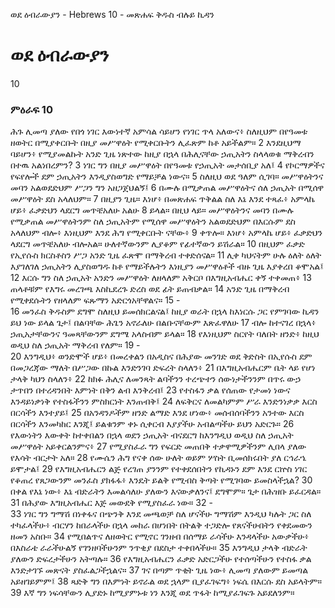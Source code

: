 ﻿
ወደ ዕብራውያን - Hebrews 10 - መጽሐፍ ቅዱስ ብሉይ ኪዳን
# ወደ ዕብራውያን
10
### ምዕራፍ 10
 ሕጉ ሊመጣ ያለው የበጎ ነገር እውነተኛ አምሳል ሳይሆን የነገር ጥላ አለውና፥ ስለዚህም በየዓመቱ ዘወትር በሚያቀርቡት በዚያ መሥዋዕት የሚቀርቡትን ሊፈጽም ከቶ አይችልም።
2  እንደዚህማ ባይሆን፥ የሚያመልኩት አንድ ጊዜ ነጽተው ከዚያ በኋላ በሕሊናቸው ኃጢአትን ስላላወቁ ማቅረብን በተዉ አልነበረምን?
3  ነገር ግን በዚያ መሥዋዕት በየዓመቱ የኃጢአት መታሰቢያ አለ፤
4  የኮርማዎችና የፍየሎች ደም ኃጢአትን እንዲያስወግድ የማይቻል ነውና።
5  ስለዚህ ወደ ዓለም ሲገባ። መሥዋዕትንና መባን አልወደድህም ሥጋን ግን አዘጋጀህልኝ፤
6  በሙሉ በሚቃጠል መሥዋዕትና ሰለ ኃጢአት በሚሰዋ መሥዋዕት ደስ አላለህም።
7  በዚያን ጊዜ። እነሆ፥ በመጽሐፍ ጥቅልል ስለ እኔ እንደ ተጻፈ፥ አምላኬ ሆይ፥ ፈቃድህን ላደርግ መጥቼአለሁ አልሁ
8  ይላል። በዚህ ላይ። መሥዋዕትንና መባን በሙሉ የሚቃጠል መሥዋዕትንም ስለ ኃጢአትም የሚሰዋ መሥዋዕትን አልወደድህም በእርሱም ደስ አላለህም ብሎ፥ እነዚህም እንደ ሕግ የሚቀርቡት ናቸው፥
9  ቀጥሎ። እነሆ፥ አምላኬ ሆይ፥ ፈቃድህን ላደርግ መጥቼአለሁ ብሎአል። ሁለተኛውንም ሊያቆም የፊተኛውን ይሽራል።
10  በዚህም ፈቃድ የኢየሱስ ክርስቶስን ሥጋ አንድ ጊዜ ፈጽሞ በማቅረብ ተቀድሰናል።
11  ሊቀ ካህናትም ሁሉ ዕለት ዕለት እያገለገለ ኃጢአትን ሊያስወግዱ ከቶ የማይችሉትን እነዚያን መሥዋዕቶች ብዙ ጊዜ እያቀረበ ቆሞአል፤
12  እርሱ ግን ስለ ኃጢአት አንድን መሥዋዕት ለዘላለም አቅርቦ በእግዚአብሔር ቀኝ ተቀመጠ፥
13  ጠላቶቹም የእግሩ መረገጫ እስኪደረጉ ድረስ ወደ ፊት ይጠብቃል።
14  አንድ ጊዜ በማቅረብ የሚቀደሱትን የዘላለም ፍጹማን አድርጎአቸዋልና።
15 -  
16  መንፈስ ቅዱስም ደግሞ ስለዚህ ይመሰክርልናል፤ ከዚያ ወራት በኋላ ከእነርሱ ጋር የምገባው ኪዳን ይህ ነው ይላል ጌታ፤ በልባቸው ሕጌን አኖራለሁ በልቡናቸውም እጽፈዋለሁ
17  ብሎ ከተናገረ በኋላ፥ ኃጢአታቸውንና ዓመጻቸውንም ደግሜ አላስብም ይላል።
18  የእነዚህም ስርየት ባለበት ዘንድ፥ ከዚህ ወዲህ ስለ ኃጢአት ማቅረብ የለም።
19 -  
20  እንግዲህ፥ ወንድሞች ሆይ፥ በመረቀልን በአዲስና በሕያው መንገድ ወደ ቅድስት በኢየሱስ ደም በመጋረጃው ማለት በሥጋው በኩል እንድንገባ ድፍረት ስላለን፥
21  በእግዚአብሔርም ቤት ላይ የሆነ ታላቅ ካህን ስላለን፥
22  ከክፉ ሕሊና ለመንጻት ልባችንን ተረጭተን ሰውነታችንንም በጥሩ ውኃ ታጥበን በተረዳንበት እምነት በቅን ልብ እንቅረብ፤
23  የተስፋን ቃል የሰጠው የታመነ ነውና እንዳይነቃነቅ የተስፋችንን ምስክርነት እንጠብቅ፤
24  ለፍቅርና ለመልካምም ሥራ እንድንነቃቃ እርስ በርሳችን እንተያይ፤
25  በአንዳንዶችም ዘንድ ልማድ እንደ ሆነው፥ መሰብሰባችንን አንተው እርስ በርሳችን እንመካከር እንጂ፤ ይልቁንም ቀኑ ሲቀርብ እያያችሁ አብልጣችሁ ይህን አድርጉ።
26  የእውነትን እውቀት ከተቀበልን በኋላ ወደን ኃጢአት ብናደርግ ከእንግዲህ ወዲህ ስለ ኃጢአት መሥዋዕት አይቀርልንምና፥
27  የሚያስፈራ ግን የፍርድ መጠበቅ ተቃዋሚዎችንም ሊበላ ያለው የእሳት ብርታት አለ።
28  የሙሴን ሕግ የናቀ ሰው ሁለት ወይም ሦስት ቢመሰክሩበት ያለ ርኅራኄ ይሞታል፤
29  የእግዚአብሔርን ልጅ የረገጠ ያንንም የተቀደሰበትን የኪዳኑን ደም እንደ ርኵስ ነገር የቆጠረ የጸጋውንም መንፈስ ያክፋፋ፥ እንዴት ይልቅ የሚብስ ቅጣት የሚገባው ይመስላችኋል?
30  በቀል የእኔ ነው፥ እኔ ብድራትን እመልሳለሁ ያለውን እናውቃለንና፤ ደግሞም። ጌታ በሕዝቡ ይፈርዳል።
31  በሕያው እግዚአብሔር እጅ መውደቅ የሚያስፈራ ነው።
32 -  
33  ነገር ግን ግማሽ በነቀፋና በጭንቅ እንደ መጫወቻ ስለ ሆናችሁ ግማሽም እንዲህ ካሉት ጋር ስለ ተካፈላችሁ፥ ብርሃን ከበራላችሁ በኋላ መከራ በሆነበት በትልቅ ተጋድሎ የጸናችሁበትን የቀደመውን ዘመን አስቡ።
34  የሚበልጥና ለዘወትር የሚኖር ገንዘብ በሰማይ ራሳችሁ እንዳላችሁ አውቃችሁ፥ በእስራቴ ራራችሁልኝ የገንዘባችሁንም ንጥቂያ በደስታ ተቀበላችሁ።
35  እንግዲህ ታላቅ ብድራት ያለውን ድፍረታችሁን አትጣሉ።
36  የእግዚአብሔርን ፈቃድ አድርጋችሁ የተሰጣችሁን የተስፋ ቃል እንድታገኙ መጽናት ያስፈልጋችኋልና።
37  ገና በጣም ጥቂት ጊዜ ነው፥ ሊመጣ ያለውም ይመጣል አይዘገይምም፤
38  ጻድቅ ግን በእምነት ይኖራል ወደ ኋላም ቢያፈገፍግ፥ ነፍሴ በእርሱ ደስ አይላትም።
39  እኛ ግን ነፍሳቸውን ሊያድኑ ከሚያምኑቱ ነን እንጂ ወደ ጥፋት ከሚያፈገፍጉ አይደለንም። 
